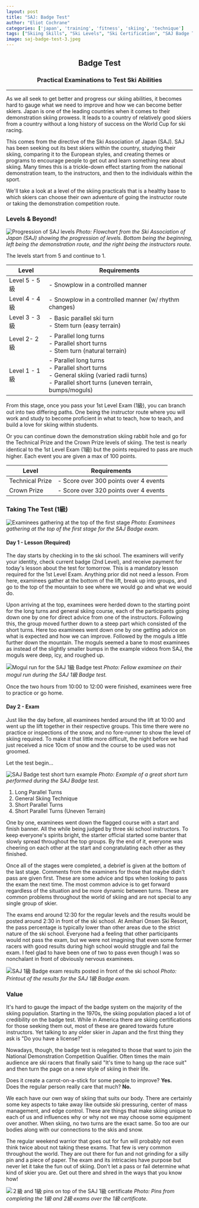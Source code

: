```yaml
---
layout: post
title: "SAJ: Badge Test"
author: "Eliot Cochrane"
categories: ['japan', 'training', 'fitness', 'skiing', 'technique']
tags: ["Skiing Skills", "Ski Levels", "Ski Certification", "SAJ Badge Test", "Ski Progression", "Skiing Exams", "Winter Sports Japan", "Ski Instruction", "Demonstration Skiing", "Ski Competitions", "Snow Conditions", "Skiing Techniques", "Ski Culture", "Mountain Adventures", "Winter Fun"]
image: saj-badge-test-3.jpeg
---
```


## <center>Badge Test</center>
### <center>Practical Examinations to Test Ski Abilities</center>

***

As we all seek to get better and progress our skiing abilities, it becomes hard to gauge what we need to improve and how we can become better skiers. Japan is one of the leading countries when it comes to their demonstration skiing prowess. It leads to a country of relatively good skiers from a country without a long history of success on the World Cup for ski racing.

This comes from the directive of the Ski Association of Japan (SAJ). SAJ has been seeking out its best skiers within the country, studying their skiing, comparing it to the European styles, and creating themes or programs to encourage people to get out and learn something new about skiing. Many times this is a trickle-down effect starting from the national demonstration team, to the instructors, and then to the individuals within the sport.

We'll take a look at a level of the skiing practicals that is a healthy base to which skiers can choose their own adventure of going the instructor route or taking the demonstration competition route.

### Levels & Beyond!

![Progression of SAJ levels](/assets/img/saj-badge-test-8.jpg)
*Photo: Flowchart from the Ski Association of Japan (SAJ) showing the progression of levels. Bottom being the beginning, left being the demonstration route, and the right being the instructors route.*

The levels start from 5 and continue to 1.

| Level | Requirements |
| ----- | ----- |
| Level 5 - 5級 | - Snowplow in a controlled manner |
| Level 4 - 4級 | - Snowplow in a controlled manner (w/ rhythm changes) |
| Level 3 - 3級 | - Basic parallel ski turn <br> - Stem turn (easy terrain) |
| Level 2- 2級 | - Parallel long turns <br> - Parallel short turns <br> - Stem turn (natural terrain) |
| Level 1 - 1級 | - Parallel long turns <br> - Parallel short turns <br> - General skiing (varied radii turns) <br> - Parallel short turns (uneven terrain, bumps/moguls) |

From this stage, once you pass your 1st Level Exam (1級), you can branch out into two differing paths. One being the instructor route where you will work and study to become proficient in what to teach, how to teach, and build a love for skiing within students.

Or you can continue down the demonstration skiing rabbit hole and go for the Technical Prize and the Crown Prize levels of skiing. The test is nearly identical to the 1st Level Exam (1級) but the points required to pass are much higher. Each event you are given a max of 100 points.

| Level | Requirements |
| ----- | ----- |
| Technical Prize | - Score over 300 points over 4 events |
| Crown Prize | - Score over 320 points over 4 events |

### Taking The Test (1級)

![Examinees gathering at the top of the first stage](/assets/img/saj-badge-test-2.jpeg)
*Photo: Examinees gathering at the top of the first stage for the SAJ Badge exam.*

#### Day 1 - Lesson (Required)

The day starts by checking in to the ski school. The examiners will verify your identity, check current badge (2nd Level), and receive payment for today's lesson about the test for tomorrow. This is a mandatory lesson required for the 1st Level Exam. Anything prior did not need a lesson. From here, examinees gather at the bottom of the lift, break up into groups, and go to the top of the mountain to see where we would go and what we would do.

Upon arriving at the top, examinees were herded down to the starting point for the long turns and general skiing course, each of the participants going down one by one for direct advice from one of the instructors. Following this, the group moved further down to a steep part which consisted of the short turns. Here too examinees went down one by one getting advice on what is expected and how we can improve. Followed by the moguls a little further down the mountain. The moguls seemed a bane to most examinees as instead of the slightly smaller bumps in the example videos from SAJ, the moguls were deep, icy, and roughed up.

![Mogul run for the SAJ 1級 Badge test](/assets/img/saj-badge-test-5.jpeg)
*Photo: Fellow examinee on their mogul run during the SAJ 1級 Badge test.*

Once the two hours from 10:00 to 12:00 were finished, examinees were free to practice or go home.

#### Day 2 - Exam

Just like the day before, all examinees herded around the lift at 10:00 and went up the lift together in their respective groups. This time there were no practice or inspections of the snow, and no fore-runner to show the level of skiing required. To make it that little more difficult, the night before we had just received a nice 10cm of snow and the course to be used was not groomed.

Let the test begin...

![SAJ Badge test short turn example](/assets/img/saj-badge-test-4.jpeg)
*Photo: Example of a great short turn performed during the SAJ Badge test.*

1. Long Parallel Turns
2. General Skiing Technique
3. Short Parallel Turns
4. Short Parallel Turns (Uneven Terrain)

One by one, examinees went down the flagged course with a start and finish banner. All the while being judged by three ski school instructors. To keep everyone's spirits bright, the starter official started some banter that slowly spread throughout the top groups. By the end of it, everyone was cheering on each other at the start and congratulating each other as they finished.

Once all of the stages were completed, a debrief is given at the bottom of the last stage. Comments from the examiners for those that maybe didn't pass are given first. These are some advice and tips when looking to pass the exam the next time. The most common advice is to get forward regardless of the situation and be more dynamic between turns. These are common problems throughout the world of skiing and are not special to any single group of skier.

The exams end around 12:30 for the regular levels and the results would be posted around 2:30 in front of the ski school. At Amihari Onsen Ski Resort, the pass percentage is typically lower than other areas due to the strict nature of the ski school. Everyone had a feeling that other participants would not pass the exam, but we were not imagining that even some former racers with good results during high school would struggle and fail the exam. I feel glad to have been one of two to pass even though I was so nonchalant in front of obviously nervous examinees.

![SAJ 1級 Badge exam results posted in front of the ski school](/assets/img/saj-badge-test-6.jpg)
*Photo: Printout of the results for the SAJ 1級 Badge exam.*

### Value

It's hard to gauge the impact of the badge system on the majority of the skiing population. Starting in the 1970s, the skiing population placed a lot of credibility on the badge test. While in America there are skiing certifications for those seeking them out, most of these are geared towards future instructors. Yet talking to any older skier in Japan and the first thing they ask is "Do you have a license?"

Nowadays, though, the badge test is relegated to those that want to join the National Demonstration Competition Qualifier. Often times the main audience are ski racers that finally said "It's time to hang up the race suit" and then turn the page on a new style of skiing in their life.

Does it create a carrot-on-a-stick for some people to improve? <b>Yes.</b> <br>
Does the regular person really care that much? <b>No.</b>

We each have our own way of skiing that suits our body. There are certainly some key aspects to take away like outside ski pressuring, center of mass management, and edge control. These are things that make skiing unique to each of us and influences why or why not we may choose some equipment over another. When skiing, no two turns are the exact same. So too are our bodies along with our connections to the skis and snow.

The regular weekend warrior that goes out for fun will probably not even think twice about not taking these exams. That few is very common throughout the world. They are out there for fun and not grinding for a silly pin and a piece of paper. The exam and its intricacies have purpose but never let it take the fun out of skiing. Don't let a pass or fail determine what kind of skier you are. Get out there and shred in the ways that you know how!

![２級 and 1級 pins on top of the SAJ 1級 certificate](/assets/img/saj-badge-test-7.jpeg)
*Photo: Pins from completing the 1級 and 2級 exams over the 1級 certificate.*
